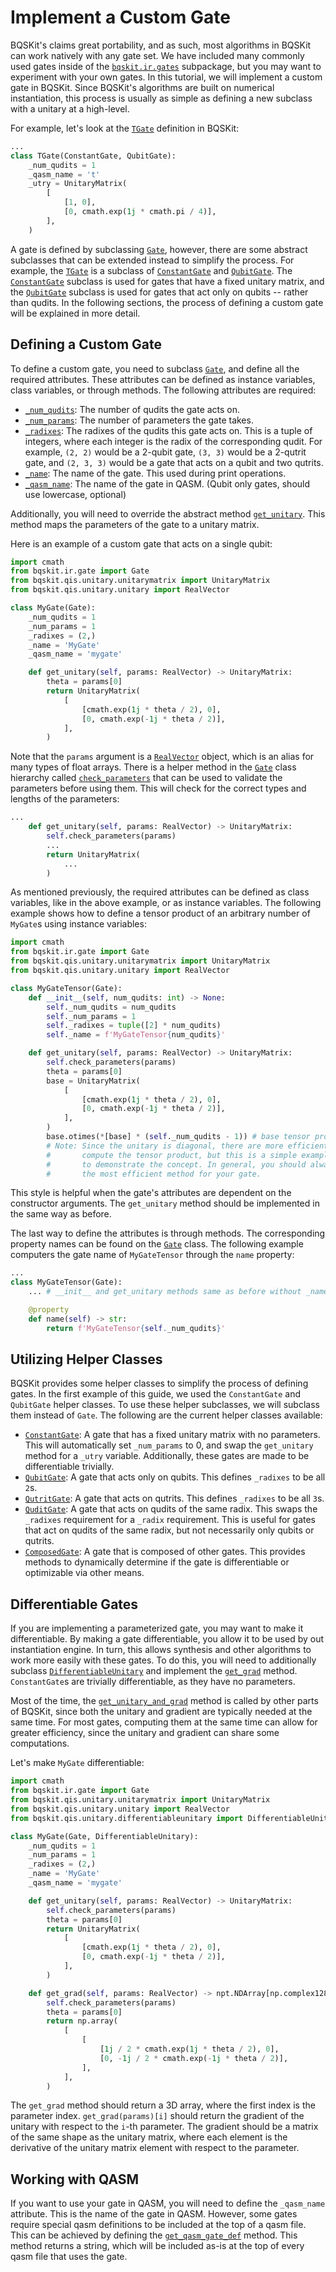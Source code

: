 # Implement a Custom Gate

BQSKit's claims great portability, and as such, most algorithms in BQSKit can
work natively with any gate set. We have included many commonly used gates
inside of the [`bqskit.ir.gates`](https://bqskit.readthedocs.io/en/latest/source/ir.html#module-bqskit.ir.gates)
subpackage, but you may want to experiment with your own gates. In this tutorial,
we will implement a custom gate in BQSKit. Since BQSKit's algorithms are built
on numerical instantiation, this process is usually as simple as defining a new
subclass with a unitary at a high-level.

For example, let's look at the [`TGate`](https://bqskit.readthedocs.io/en/latest/source/autogen/bqskit.ir.gates.TGate.html#bqskit.ir.gates.TGate) definition in BQSKit:

```python
...
class TGate(ConstantGate, QubitGate):
    _num_qudits = 1
    _qasm_name = 't'
    _utry = UnitaryMatrix(
        [
            [1, 0],
            [0, cmath.exp(1j * cmath.pi / 4)],
        ],
    )
```

A gate is defined by subclassing [`Gate`](https://bqskit.readthedocs.io/en/latest/source/autogen/bqskit.ir.Gate.html#bqskit.ir.Gate),
however, there are some abstract subclasses that can be extended instead to simplify the process. For example, the [`TGate`](https://bqskit.readthedocs.io/en/latest/source/autogen/bqskit.ir.gates.TGate.html#bqskit.ir.gates.TGate) is a subclass of
[`ConstantGate`](https://bqskit.readthedocs.io/en/latest/source/autogen/bqskit.ir.gates.ConstantGate.html#bqskit.ir.gates.ConstantGate) and
[`QubitGate`](https://bqskit.readthedocs.io/en/latest/source/autogen/bqskit.ir.gates.QubitGate.html#bqskit.ir.gates.QubitGate). The [`ConstantGate`](https://bqskit.readthedocs.io/en/latest/source/autogen/bqskit.ir.gates.ConstantGate.html#bqskit.ir.gates.ConstantGate)
subclass is used for gates that have a fixed unitary matrix, and the [`QubitGate`](https://bqskit.readthedocs.io/en/latest/source/autogen/bqskit.ir.gates.QubitGate.html#bqskit.ir.gates.QubitGate) subclass is used for gates that act only on qubits -- rather than qudits. In the following sections, the process of defining a custom gate will be explained in more detail.

## Defining a Custom Gate

To define a custom gate, you need to subclass [`Gate`](https://bqskit.readthedocs.io/en/latest/source/autogen/bqskit.ir.Gate.html#bqskit.ir.Gate), and
define all the required attributes. These attributes can be defined as instance variables, class variables, or through methods. The following
attributes are required:

- [`_num_qudits`](https://bqskit.readthedocs.io/en/latest/source/autogen/bqskit.ir.Gate.num_qudits.html#bqskit.ir.Gate.num_qudits): The number of qudits the gate acts on.
- [`_num_params`](https://bqskit.readthedocs.io/en/latest/source/autogen/bqskit.ir.Gate.num_params.html#bqskit.ir.Gate.num_params): The number of parameters the gate takes.
- [`_radixes`](https://bqskit.readthedocs.io/en/latest/source/autogen/bqskit.ir.Gate.radixes.html#bqskit.ir.Gate.radixes): The radixes of the qudits this gate acts on. This is a tuple of integers, where each integer is the radix of the corresponding qudit. For example, `(2, 2)` would be a 2-qubit gate, `(3, 3)` would be a 2-qutrit gate, and `(2, 3, 3)` would be a gate that acts on a qubit and two qutrits.
- [`_name`](https://bqskit.readthedocs.io/en/latest/source/autogen/bqskit.ir.Gate.name.html#bqskit.ir.Gate.name): The name of the gate. This used during print operations.
- [`_qasm_name`](https://bqskit.readthedocs.io/en/latest/source/autogen/bqskit.ir.Gate.qasm_name.html#bqskit.ir.Gate.qasm_name): The name of the gate in QASM. (Qubit only gates, should use lowercase, optional)

Additionally, you will need to override the abstract method [`get_unitary`](https://bqskit.readthedocs.io/en/latest/source/autogen/bqskit.qis.Unitary.get_unitary.html#bqskit.qis.Unitary.get_unitary). This method maps the parameters of the gate to a unitary matrix.

Here is an example of a custom gate that acts on a single qubit:

```python
import cmath
from bqskit.ir.gate import Gate
from bqskit.qis.unitary.unitarymatrix import UnitaryMatrix
from bqskit.qis.unitary.unitary import RealVector

class MyGate(Gate):
    _num_qudits = 1
    _num_params = 1
    _radixes = (2,)
    _name = 'MyGate'
    _qasm_name = 'mygate'

    def get_unitary(self, params: RealVector) -> UnitaryMatrix:
        theta = params[0]
        return UnitaryMatrix(
            [
                [cmath.exp(1j * theta / 2), 0],
                [0, cmath.exp(-1j * theta / 2)],
            ],
        )
```

Note that the `params` argument is a [`RealVector`](https://bqskit.readthedocs.io/en/latest/source/autogen/bqskit.qis.RealVector.html#bqskit.qis.RealVector) object, which is an alias for many types of float arrays. There is a helper method in the [`Gate`](https://bqskit.readthedocs.io/en/latest/source/autogen/bqskit.ir.Gate.html#bqskit.ir.Gate) class hierarchy called [`check_parameters`](https://bqskit.readthedocs.io/en/latest/source/autogen/bqskit.qis.Unitary.check_parameters.html#bqskit.qis.Unitary.check_parameters) that can be used to validate the parameters before using them. This will check for the correct types and lengths of the parameters:

```python
...
    def get_unitary(self, params: RealVector) -> UnitaryMatrix:
        self.check_parameters(params)
        ...
        return UnitaryMatrix(
            ...
        )
```

As mentioned previously, the required attributes can be defined as class variables, like in the above example, or as instance variables. The following example shows how to define a tensor product of an arbitrary number of `MyGate`s using instance variables:

```python
import cmath
from bqskit.ir.gate import Gate
from bqskit.qis.unitary.unitarymatrix import UnitaryMatrix
from bqskit.qis.unitary.unitary import RealVector

class MyGateTensor(Gate):
    def __init__(self, num_qudits: int) -> None:
        self._num_qudits = num_qudits
        self._num_params = 1
        self._radixes = tuple([2] * num_qudits)
        self._name = f'MyGateTensor{num_qudits}'

    def get_unitary(self, params: RealVector) -> UnitaryMatrix:
        self.check_parameters(params)
        theta = params[0]
        base = UnitaryMatrix(
            [
                [cmath.exp(1j * theta / 2), 0],
                [0, cmath.exp(-1j * theta / 2)],
            ],
        )
        base.otimes(*[base] * (self._num_qudits - 1)) # base tensor product with itself
        # Note: Since the unitary is diagonal, there are more efficient ways to
        #       compute the tensor product, but this is a simple example meant
        #       to demonstrate the concept. In general, you should always implement
        #       the most efficient method for your gate.
```

This style is helpful when the gate's attributes are dependent on the constructor arguments. The `get_unitary` method should be implemented in the same way as before.

The last way to define the attributes is through methods. The corresponding property names can be found on the [`Gate`](https://bqskit.readthedocs.io/en/latest/source/autogen/bqskit.ir.Gate.html#bqskit.ir.Gate) class. The following example computers the gate name of `MyGateTensor` through the `name` property:

```python
...
class MyGateTensor(Gate):
    ... # __init__ and get_unitary methods same as before without _name attribute

    @property
    def name(self) -> str:
        return f'MyGateTensor{self._num_qudits}'

```

## Utilizing Helper Classes

BQSKit provides some helper classes to simplify the process of defining gates. In the first example of this guide, we used the `ConstantGate` and `QubitGate` helper classes. To use these helper subclasses, we will subclass them instead of `Gate`. The following are the current helper classes available:

- [`ConstantGate`](https://bqskit.readthedocs.io/en/latest/source/autogen/bqskit.ir.ConstantGate.html#bqskit.ir.ConstantGate): A gate that has a fixed unitary matrix with no parameters. This will automatically set `_num_params` to 0, and swap the `get_unitary` method for a `_utry` variable. Additionally, these gates are made to be differentiable trivially.
- [`QubitGate`](https://bqskit.readthedocs.io/en/latest/source/autogen/bqskit.ir.QubitGate.html#bqskit.ir.QubitGate): A gate that acts only on qubits. This defines `_radixes` to be all `2`s.
- [`QutritGate`](https://bqskit.readthedocs.io/en/latest/source/autogen/bqskit.ir.QutritGate.html#bqskit.ir.QutritGate): A gate that acts on qutrits. This defines `_radixes` to be all `3`s.
- [`QuditGate`](https://bqskit.readthedocs.io/en/latest/source/autogen/bqskit.ir.QuditGate.html#bqskit.ir.QuditGate): A gate that acts on qudits of the same radix. This swaps the `_radixes` requirement for a `_radix` requirement. This is useful for gates that act on qudits of the same radix, but not necessarily only qubits or qutrits.
- [`ComposedGate`](https://bqskit.readthedocs.io/en/latest/source/autogen/bqskit.ir.ComposedGate.html#bqskit.ir.ComposedGate): A gate that is composed of other gates. This provides methods to dynamically determine if the gate is differentiable or optimizable via other means.

## Differentiable Gates

If you are implementing a parameterized gate, you may want to make it differentiable. By making a gate differentiable, you allow it to be used by out instantiation engine. In turn, this allows synthesis and other algorithms to work more easily with these gates. To do this, you will need to additionally subclass [`DifferentiableUnitary`](https://bqskit.readthedocs.io/en/latest/source/autogen/bqskit.qis.DifferentiableUnitary.html) and implement the [`get_grad`](https://bqskit.readthedocs.io/en/latest/source/autogen/bqskit.qis.DifferentiableUnitary.get_grad.html#bqskit.qis.DifferentiableUnitary.get_grad) method. `ConstantGate`s are trivially differentiable, as they have no parameters.

Most of the time, the [`get_unitary_and_grad`](https://bqskit.readthedocs.io/en/latest/source/autogen/bqskit.qis.DifferentiableUnitary.get_unitary_and_grad.html#bqskit.qis.DifferentiableUnitary.get_unitary_and_grad) method is called by other parts of BQSKit, since both the unitary and gradient are typically needed at the same time. For most gates, computing them at the same time can allow for greater efficiency, since the unitary and gradient can share some computations.

Let's make `MyGate` differentiable:

```python
import cmath
from bqskit.ir.gate import Gate
from bqskit.qis.unitary.unitarymatrix import UnitaryMatrix
from bqskit.qis.unitary.unitary import RealVector
from bqskit.qis.unitary.differentiableunitary import DifferentiableUnitary

class MyGate(Gate, DifferentiableUnitary):
    _num_qudits = 1
    _num_params = 1
    _radixes = (2,)
    _name = 'MyGate'
    _qasm_name = 'mygate'

    def get_unitary(self, params: RealVector) -> UnitaryMatrix:
        self.check_parameters(params)
        theta = params[0]
        return UnitaryMatrix(
            [
                [cmath.exp(1j * theta / 2), 0],
                [0, cmath.exp(-1j * theta / 2)],
            ],
        )

    def get_grad(self, params: RealVector) -> npt.NDArray[np.complex128]:
        self.check_parameters(params)
        theta = params[0]
        return np.array(
            [
                [
                    [1j / 2 * cmath.exp(1j * theta / 2), 0],
                    [0, -1j / 2 * cmath.exp(-1j * theta / 2)],
                ],
            ],
        )
```

The `get_grad` method should return a 3D array, where the first index is the parameter index. `get_grad(params)[i]` should return the gradient of the unitary with respect to the `i`-th parameter. The gradient should be a matrix of the same shape as the unitary matrix, where each element is the derivative of the unitary matrix element with respect to the parameter.

## Working with QASM

If you want to use your gate in QASM, you will need to define the `_qasm_name` attribute. This is the name of the gate in QASM. However, some gates require special qasm definitions to be included at the top of a qasm file. This can be achieved by defining the [`get_qasm_gate_def`](https://bqskit.readthedocs.io/en/latest/source/autogen/bqskit.ir.Gate.get_qasm_gate_def.html#bqskit.ir.Gate.get_qasm_gate_def) method. This method returns a string, which will be included as-is at the top of every qasm file that uses the gate.
